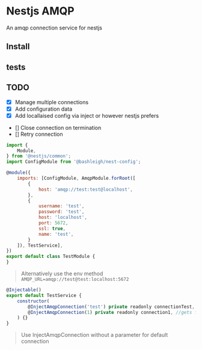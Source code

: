 Nestjs AMQP
===

An amqp connection service for nestjs

## Install

## tests

## TODO 

- [x] Manage multiple connections
- [x] Add configuration data
- [x] Add locallaised config via inject or however nestjs prefers 
- [] Close connection on termination
- [] Retry connection 

```javascript
import {
    Module,
} from '@nestjs/common';
import ConfigModule from '@bashleigh/nest-config';

@module({
    imports: [ConfigModule, AmqpModule.forRoot([
        {
            host: 'amqp://test:test@localhost',
        }, 
        {
            username: 'test',
            password: 'test',
            host: 'localhost',
            port: 5672,
            ssl: true,
            name: 'test',
        }
    ]), TestService],
})
export default class TestModule {
}
```
> Alternatively use the env method `AMQP_URL=amqp://test@test:localhost:5672`

```javascript
@Injectable()
export default TestService {
    constructor(
        @InjectAmqpConnection('test') private readonly connectionTest, //gets connection with name 'test' defined in module
        @InjectAmqpConnection(1) private readonly connection1, //gets first defined connection without a name
    ) {}
}
```
> Use InjectAmqpConnection without a parameter for default connection
